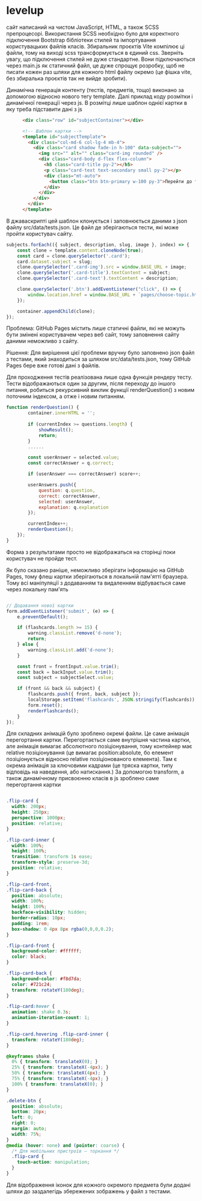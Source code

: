 # levelup

сайт написаний на чистом JavaScript, HTML, а також SCSS препроцесорі.
Використання SCSS необхідно було для коректного підключення Bootstrap бібліотеки стилей та імпортування користувацьких файлів класів.
Збиральник проєктів Vite компілює ці файли, тому на виході scss трансформується в єдиний css.
Зверніть увагу, що підключення стилей не дуже стандартне. Вони підключаються через main.js як статичний файл, це дуже спрощує розробку, щоб не писати кожен раз шляхи для кожного html файлу окремо (це фішка vite, без збиралька проєктів так не вийде зробити).

Динамічна генерація контенту (тестів, предметів, тощо) виконано за допомогою відносно нового тегу template.
Далі приклад коду розмітки і динамічної генерації через js.
В розмітці лише шаблон однієї картки в яку треба підставити дані з js
```` html 
      <div class="row" id="subjectContainer"></div>

      <!-- Шаблон картки -->
      <template id="subjectTemplate">
        <div class="col-md-6 col-lg-4 mb-4">
          <div class="card shadow fade-in h-100" data-subject="">
            <img src="" alt="" class="card-img rounded" />
            <div class="card-body d-flex flex-column">
              <h5 class="card-title py-2"></h5>
              <p class="card-text text-secondary small py-2"></p>
              <div class="mt-auto">
                <button class="btn btn-primary w-100 py-3">Перейти до тесту</button>
              </div>
            </div>
          </div>
        </div>
      </template>
````
В джаваскрипті цей шаблон клонується і заповнюється даними з json файлу src/data/tests.json.
Це файл де зберігаються тести, які може пройти користувач сайту.
```` js
subjects.forEach(({ subject, description, slug, image }, index) => {
    const clone = template.content.cloneNode(true);
    const card = clone.querySelector('.card');
    card.dataset.subject = slug;
    clone.querySelector('.card-img').src = window.BASE_URL + image;
    clone.querySelector('.card-title').textContent = subject;
    clone.querySelector('.card-text').textContent = description;

    clone.querySelector('.btn').addEventListener("click", () => {
        window.location.href = window.BASE_URL + `pages/choose-topic.html?subject=${slug}`;
    });

    container.appendChild(clone);
});
````

Проблема: GitHub Pages містить лише статичні файли, які не можуть бути змінені користувачем через веб сайт, тому заповнення сайту даними неможливо з сайту.

Рішення: Для вирішення цієї проблеми вручну було заповнено json файл з тестами, який знаходиться за шляхом src/data/tests.json, тому GitHub Pages бере вже готові дані з файлів.

Для проходження тестів реалізована лише одна функція рендеру тесту. Тести відображаються один за другим, після переходу до іншого питання, робиться рекурсивний виклик функції renderQuestion() з новим поточним індексом, а отже і новим питанням.
```` js
function renderQuestion() {
        container.innerHTML = '';
    
        if (currentIndex >= questions.length) {
            showResult();
            return;
        }
        ......

        const userAnswer = selected.value;
        const correctAnswer = q.correct;

        if (userAnswer === correctAnswer) score++;

        userAnswers.push({
            question: q.question,
            correct: correctAnswer,
            selected: userAnswer,
            explanation: q.explanation
        });

        currentIndex++;
        renderQuestion();
    });
}
````

Форма з результатами просто не відображаться на сторінці поки користувач не пройде тест.

Як було сказано раніше, неможливо зберігати інформацію на GitHub Pages, тому флеш картки зберігаються в локальній пам'ятті браузера.
Тому всі маніпуляції з додаванням та видаленням відбувається саме через локальну пам'ять
```` js

// Додавання нової картки
form.addEventListener('submit', (e) => {
    e.preventDefault();

    if (flashcards.length >= 15) {
        warning.classList.remove('d-none');
        return;
    } else {
        warning.classList.add('d-none');
    }

    const front = frontInput.value.trim();
    const back = backInput.value.trim();
    const subject = subjectSelect.value;

    if (front && back && subject) {
        flashcards.push({ front, back, subject });
        localStorage.setItem('flashcards', JSON.stringify(flashcards));
        form.reset();
        renderFlashcards();
    }
});
````
Для складних анімацій було зроблено окремі файли. Це саме анімація перегортання картки.
Перегортається саме внутрішня частина картки, але анімація вимагає абсолютного позіціонування, тому контейнер має relative позіціонування (це вимагає position:absolute, бо елемент позіціонується відносно relative позіціонованого елемента).
Там є окрема анімація за ключовими кадрами (це тряска картки, типу відповідь на наведення, або натискання.)
За допомогою transform, а також динамічному присвоєнню класів в js зроблено саме перегортання картки


```` css

.flip-card {
  width: 200px;
  height: 250px;
  perspective: 1000px;
  position: relative;
}

.flip-card-inner {
  width: 100%;
  height: 100%;
  transition: transform 1s ease;
  transform-style: preserve-3d;
  position: relative;
}

.flip-card-front,
.flip-card-back {
  position: absolute;
  width: 100%;
  height: 100%;
  backface-visibility: hidden;
  border-radius: 10px;
  padding: 1rem;
  box-shadow: 0 4px 8px rgba(0,0,0,0.2);
}

.flip-card-front {
  background-color: #ffffff;
  color: black;
}

.flip-card-back {
  background-color: #f8d7da;
  color: #721c24;
  transform: rotateY(180deg);
}

.flip-card:hover {
  animation: shake 0.3s;
  animation-iteration-count: 1;
}

.flip-card.hovering .flip-card-inner {
  transform: rotateY(180deg);
}

@keyframes shake {
  0% { transform: translateX(0); }
  25% { transform: translateX(-4px); }
  50% { transform: translateX(4px); }
  75% { transform: translateX(-4px); }
  100% { transform: translateX(0); }
}

.delete-btn {
  position: absolute;
  bottom: 20px;
  left: 0;
  right: 0;
  margin: auto;
  width: 75%;
}
@media (hover: none) and (pointer: coarse) {
  /* Для мобільних пристроїв — торкання */
  .flip-card {
    touch-action: manipulation;
  }
}
````

Для відображення іконок для кожного окремого предмета були додані шляхи до заздалегідь збережених зображень у файл з тестами.
